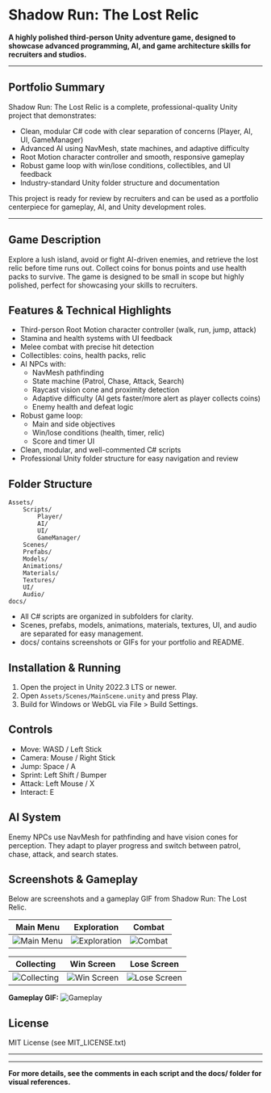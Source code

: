 

# Shadow Run: The Lost Relic

**A highly polished third-person Unity adventure game, designed to showcase advanced programming, AI, and game architecture skills for recruiters and studios.**

---

## Portfolio Summary
Shadow Run: The Lost Relic is a complete, professional-quality Unity project that demonstrates:
- Clean, modular C# code with clear separation of concerns (Player, AI, UI, GameManager)
- Advanced AI using NavMesh, state machines, and adaptive difficulty
- Root Motion character controller and smooth, responsive gameplay
- Robust game loop with win/lose conditions, collectibles, and UI feedback
- Industry-standard Unity folder structure and documentation

This project is ready for review by recruiters and can be used as a portfolio centerpiece for gameplay, AI, and Unity development roles.

---

## Game Description
Explore a lush island, avoid or fight AI-driven enemies, and retrieve the lost relic before time runs out. Collect coins for bonus points and use health packs to survive. The game is designed to be small in scope but highly polished, perfect for showcasing your skills to recruiters.


## Features & Technical Highlights
- Third-person Root Motion character controller (walk, run, jump, attack)
- Stamina and health systems with UI feedback
- Melee combat with precise hit detection
- Collectibles: coins, health packs, relic
- AI NPCs with:
	- NavMesh pathfinding
	- State machine (Patrol, Chase, Attack, Search)
	- Raycast vision cone and proximity detection
	- Adaptive difficulty (AI gets faster/more alert as player collects coins)
	- Enemy health and defeat logic
- Robust game loop:
	- Main and side objectives
	- Win/lose conditions (health, timer, relic)
	- Score and timer UI
- Clean, modular, and well-commented C# scripts
- Professional Unity folder structure for easy navigation and review

## Folder Structure
```
Assets/
	Scripts/
		Player/
		AI/
		UI/
		GameManager/
	Scenes/
	Prefabs/
	Models/
	Animations/
	Materials/
	Textures/
	UI/
	Audio/
docs/
```
- All C# scripts are organized in subfolders for clarity.
- Scenes, prefabs, models, animations, materials, textures, UI, and audio are separated for easy management.
- docs/ contains screenshots or GIFs for your portfolio and README.

## Installation & Running
1. Open the project in Unity 2022.3 LTS or newer.
2. Open `Assets/Scenes/MainScene.unity` and press Play.
3. Build for Windows or WebGL via File > Build Settings.

## Controls
- Move: WASD / Left Stick
- Camera: Mouse / Right Stick
- Jump: Space / A
- Sprint: Left Shift / Bumper
- Attack: Left Mouse / X
- Interact: E

## AI System
Enemy NPCs use NavMesh for pathfinding and have vision cones for perception. They adapt to player progress and switch between patrol, chase, attack, and search states.

## Screenshots & Gameplay
Below are screenshots and a gameplay GIF from Shadow Run: The Lost Relic.

| Main Menu         | Exploration         | Combat             |
|-------------------|--------------------|--------------------|
| ![Main Menu](docs/main_menu.png) | ![Exploration](docs/exploration.png) | ![Combat](docs/combat.png) |

| Collecting        | Win Screen         | Lose Screen        |
|-------------------|--------------------|--------------------|
| ![Collecting](docs/collecting.png) | ![Win Screen](docs/win_screen.png) | ![Lose Screen](docs/lose_screen.png) |

**Gameplay GIF:**
![Gameplay](docs/gameplay.gif)

## License
MIT License (see MIT_LICENSE.txt)

---


---

**For more details, see the comments in each script and the docs/ folder for visual references.**
